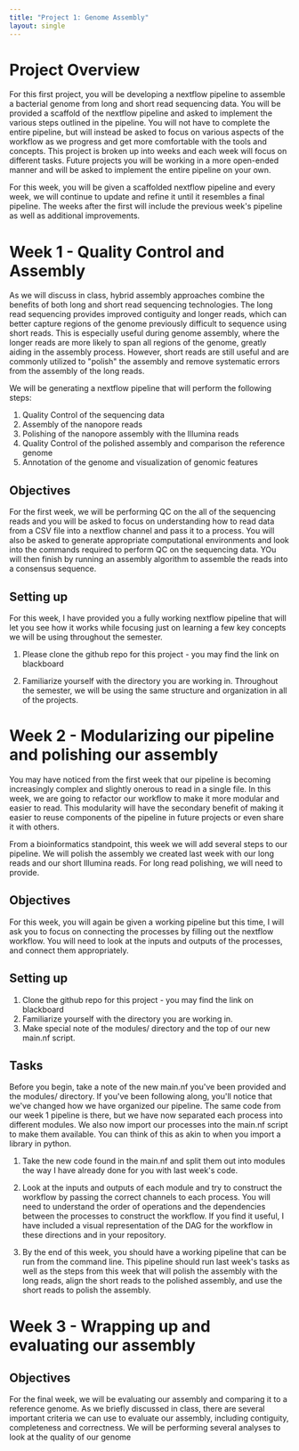 ```yaml
---
title: "Project 1: Genome Assembly"
layout: single
---
```


# Project Overview

For this first project, you will be developing a nextflow pipeline to assemble
a bacterial genome from long and short read sequencing data. You will be provided
a scaffold of the nextflow pipeline and asked to implement the various steps
outlined in the pipeline. You will not have to complete the entire pipeline, but
will instead be asked to focus on various aspects of the workflow as we progress
and get more comfortable with the tools and concepts. This project is broken up
into weeks and each week will focus on different tasks. Future projects you will
be working in a more open-ended manner and will be asked to implement the entire
pipeline on your own. 

For this week, you will be given a scaffolded nextflow pipeline and every week,
we will continue to update and refine it until it resembles a final pipeline. 
The weeks after the first will include the previous week's pipeline as well as
additional improvements. 

# Week 1 - Quality Control and Assembly

As we will discuss in class, hybrid assembly approaches combine the benefits of
both long and short read sequencing technologies. The long read sequencing
provides improved contiguity and longer reads, which can better capture regions
of the genome previously difficult to sequence using short reads. This is especially
useful during genome assembly, where the longer reads are more likely to span
all regions of the genome, greatly aiding in the assembly process. However,
short reads are still useful and are commonly utilized to "polish" the assembly
and remove systematic errors from the assembly of the long reads. 

We will be generating a nextflow pipeline that will perform the following steps:

1. Quality Control of the sequencing data
2. Assembly of the nanopore reads
3. Polishing of the nanopore assembly with the Illumina reads
4. Quality Control of the polished assembly and comparison the reference genome
5. Annotation of the genome and visualization of genomic features

## Objectives

For the first week, we will be performing QC on the all of the sequencing reads
and you will be asked to focus on understanding how to read data from a CSV file
into a nextflow channel and pass it to a process. You will also be asked to
generate appropriate computational environments and look into the commands
required to perform QC on the sequencing data. YOu will then finish by running 
an assembly algorithm to assemble the reads into a consensus sequence. 

## Setting up

For this week, I have provided you a fully working nextflow pipeline that will
let you see how it works while focusing just on learning a few key concepts
we will be using throughout the semester. 

1. Please clone the github repo for this project - you may find the link on blackboard

2. Familiarize yourself with the directory you are working in. Throughout the semester,
we will be using the same structure and organization in all of the projects. 


# Week 2 - Modularizing our pipeline and polishing our assembly

You may have noticed from the first week that our pipeline is becoming 
increasingly complex and slightly onerous to read in a single file. In this week,
we are going to refactor our workflow to make it more modular and easier to read.
This modularity will have the secondary benefit of making it easier to reuse
components of the pipeline in future projects or even share it with others. 

From a bioinformatics standpoint, this week we will add several steps to our
pipeline. We will polish the assembly we created last week with our long reads and
our short Illumina reads. For long read polishing, we will need to provide.

## Objectives

For this week, you will again be given a working pipeline but this time, I will
ask you to focus on connecting the processes by filling out the nextflow workflow.
You will need to look at the inputs and outputs of the processes, and connect
them appropriately. 

## Setting up

1. Clone the github repo for this project - you may find the link on blackboard
2. Familiarize yourself with the directory you are working in. 
3. Make special note of the modules/ directory and the top of our new main.nf
script.

## Tasks

Before you begin, take a note of the new main.nf you've been provided and the
modules/ directory. If you've been following along, you'll notice that we've
changed how we have organized our pipeline. The same code from our week 1 pipeline
is there, but we have now separated each process into different modules. We also
now import our processes into the main.nf script to make them available. You can
think of this as akin to when you import a library in python. 

1. Take the new code found in the main.nf and split them out into modules the 
way I have already done for you with last week's code. 

2. Look at the inputs and outputs of each module and try to construct the
workflow by passing the correct channels to each process. You will need to understand
the order of operations and the dependencies between the processes to construct
the workflow. If you find it useful, I have included a visual representation of
the DAG for the workflow in these directions and in your repository. 

3. By the end of this week, you should have a working pipeline that can be run
from the command line. This pipeline should run last week's tasks as well as the
steps from this week that will polish the assembly with the long reads, align the
short reads to the polished assembly, and use the short reads to polish the assembly. 

# Week 3 - Wrapping up and evaluating our assembly

## Objectives

For the final week, we will be evaluating our assembly and comparing it to a 
reference genome. As we briefly discussed in class, there are several important 
criteria we can use to evaluate our assembly, including contiguity, completeness
and correctness. We will be performing several analyses to look at the quality
of our genome